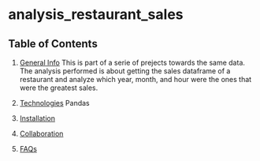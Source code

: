 # analysis_restaurant_sales

## Table of Contents
1. [General Info](#general-info)
This is part of a serie of prejects towards the same data. The analysis performed is about getting the sales dataframe of a restaurant and analyze which year, month, and hour were the ones that were the greatest sales.

2. [Technologies](#technologies)
Pandas

3. [Installation](#installation)

4. [Collaboration](#collaboration)

5. [FAQs](#faqs)


